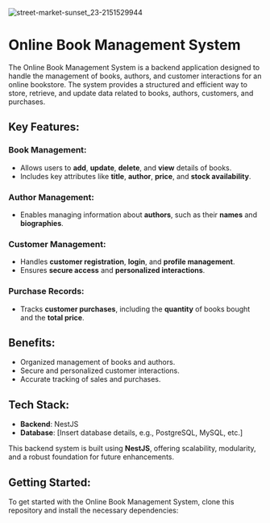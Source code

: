 
![street-market-sunset_23-2151529944](https://github.com/user-attachments/assets/fdbbc584-e3be-4612-a1b4-91565fdfc737)

# Online Book Management System

The Online Book Management System is a backend application designed to handle the management of books, authors, and customer interactions for an online bookstore. The system provides a structured and efficient way to store, retrieve, and update data related to books, authors, customers, and purchases.

## Key Features:

### Book Management:
- Allows users to **add**, **update**, **delete**, and **view** details of books.
- Includes key attributes like **title**, **author**, **price**, and **stock availability**.

### Author Management:
- Enables managing information about **authors**, such as their **names** and **biographies**.

### Customer Management:
- Handles **customer registration**, **login**, and **profile management**.
- Ensures **secure access** and **personalized interactions**.

### Purchase Records:
- Tracks **customer purchases**, including the **quantity** of books bought and the **total price**.

## Benefits:
- Organized management of books and authors.
- Secure and personalized customer interactions.
- Accurate tracking of sales and purchases.

## Tech Stack:
- **Backend**: NestJS
- **Database**: [Insert database details, e.g., PostgreSQL, MySQL, etc.]

This backend system is built using **NestJS**, offering scalability, modularity, and a robust foundation for future enhancements.

## Getting Started:
To get started with the Online Book Management System, clone this repository and install the necessary dependencies:
